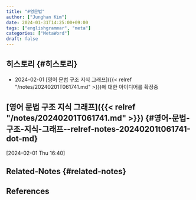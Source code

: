 ```yaml
---
title: "#영문법"
author: ["Junghan Kim"]
date: 2024-01-31T14:25:00+09:00
tags: ["englishgrammar", "meta"]
categories: ["MetaWord"]
draft: false
---
```


## 히스토리 {#히스토리}

-   2024-02-01 [영어 문법 구조 지식 그래프]({{< relref "/notes/20240201T061741.md" >}})에 대한 아이디어를 확장중


## [영어 문법 구조 지식 그래프]({{< relref "/notes/20240201T061741.md" >}}) {#영어-문법-구조-지식-그래프--relref-notes-20240201t061741-dot-md}

<span class="timestamp-wrapper"><span class="timestamp">[2024-02-01 Thu 16:40]</span></span>


## Related-Notes {#related-notes}

## References

<style>.csl-entry{text-indent: -1.5em; margin-left: 1.5em;}</style><div class="csl-bib-body">
</div>
